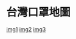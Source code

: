 # 台灣口罩地圖

[img1](https://github.com/wade-project-code/FaceMaskAPP/blob/master/img/1.jpg)
[img2](https://github.com/wade-project-code/FaceMaskAPP/blob/master/img/2.jpg)
[img3](https://github.com/wade-project-code/FaceMaskAPP/blob/master/img/3.jpg)
